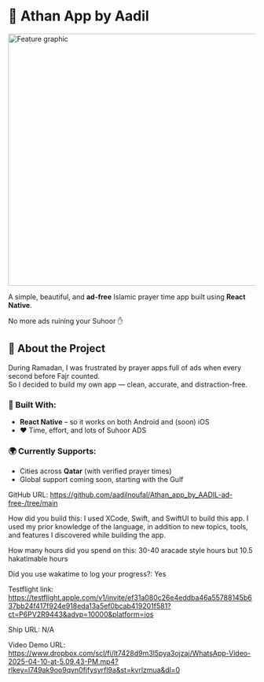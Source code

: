 # 🕌 Athan App by Aadil
<img width="512" alt="Feature graphic" src="https://github.com/user-attachments/assets/f0d53cc1-dea6-4671-bd27-e8e876af4772" />


A simple, beautiful, and **ad-free** Islamic prayer time app built using **React Native**.

No more ads ruining your Suhoor ✋

## 🚀 About the Project

During Ramadan, I was frustrated by prayer apps full of ads when every second before Fajr counted.  
So I decided to build my own app — clean, accurate, and distraction-free.

### 🔧 Built With:
- **React Native** – so it works on both Android and (soon) iOS
- ❤️ Time, effort, and lots of Suhoor ADS

### 🌍 Currently Supports:
- Cities across **Qatar** (with verified prayer times)
- Global support coming soon, starting with the Gulf

GitHub URL: https://github.com/aadilnoufal/Athan_app_by_AADIL-ad-free-/tree/main

How did you build this: I used XCode, Swift, and SwiftUI to build this app. I used my prior knowledge of the language, in addition to new topics, tools, and features I discovered while building the app.

How many hours did you spend on this:  30-40 aracade style hours but 10.5 hakatimable hours

Did you use wakatime to log your progress?: Yes

Testflight link: https://testflight.apple.com/v1/invite/ef31a080c26e4eddba46a55788145b637bb24f417f924e918eda13a5ef0bcab419201f581?ct=P6PV2R9443&advp=10000&platform=ios

Ship URL: N/A

Video Demo URL: https://www.dropbox.com/scl/fi/lt7428d9m3l5pya3ojzaj/WhatsApp-Video-2025-04-10-at-5.09.43-PM.mp4?rlkey=l749ak9oo9qyn0fjfysyrfl9a&st=kvrlzmua&dl=0
